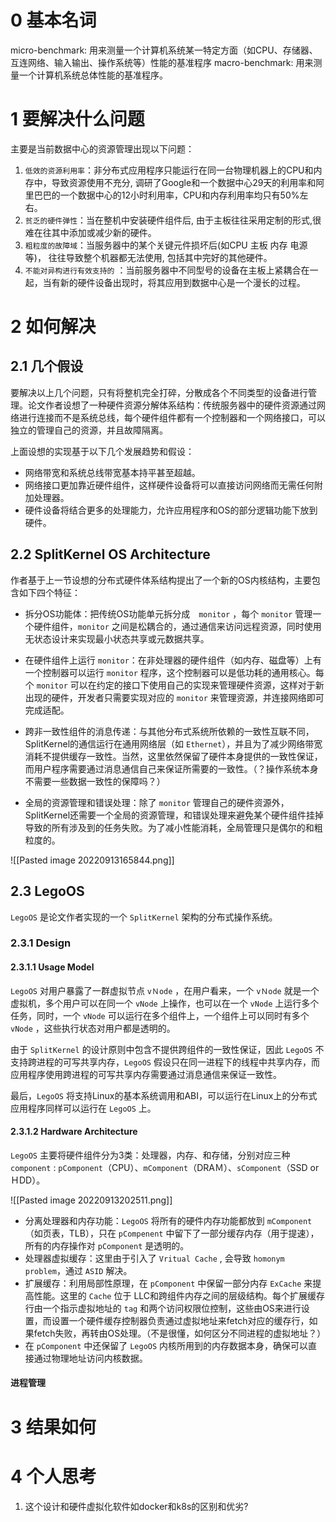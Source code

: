 # 0 基本名词
micro-benchmark: 用来测量一个计算机系统某一特定方面（如CPU、存储器、互连网络、输入输出、操作系统等）性能的基准程序
macro-benchmark: 用来测量一个计算机系统总体性能的基准程序。

# 1 要解决什么问题
主要是当前数据中心的资源管理出现以下问题：
1. `低效的资源利用率`：非分布式应用程序只能运行在同一台物理机器上的CPU和内存中，导致资源使用不充分, 调研了Google和一个数据中心29天的利用率和阿里巴巴的一个数据中心的12小时利用率，CPU和内存利用率均只有50%左右。
2. `贫乏的硬件弹性`：当在整机中安装硬件组件后, 由于主板往往采用定制的形式,很难在往其中添加或减少新的硬件。
3. `粗粒度的故障域`：当服务器中的某个关键元件损坏后(如CPU 主板 内存 电源等)， 往往导致整个机器都无法使用, 包括其中完好的其他硬件。
4. `不能对异构进行有效支持的` ：当前服务器中不同型号的设备在主板上紧耦合在一起，当有新的硬件设备出现时，将其应用到数据中心是一个漫长的过程。

# 2 如何解决
## 2.1 几个假设
要解决以上几个问题，只有将整机完全打碎，分散成各个不同类型的设备进行管理。论文作者设想了一种硬件资源分解体系结构：传统服务器中的硬件资源通过网络进行连接而不是系统总线，每个硬件组件都有一个控制器和一个网络接口，可以独立的管理自己的资源，并且故障隔离。

上面设想的实现基于以下几个发展趋势和假设：
- 网络带宽和系统总线带宽基本持平甚至超越。
- 网络接口更加靠近硬件组件，这样硬件设备将可以直接访问网络而无需任何附加处理器。
- 硬件设备将结合更多的处理能力，允许应用程序和OS的部分逻辑功能下放到硬件。

## 2.2 SplitKernel OS Architecture
作者基于上一节设想的分布式硬件体系结构提出了一个新的OS内核结构，主要包含如下四个特征：

- 拆分OS功能体：把传统OS功能单元拆分成　`monitor` ，每个 `monitor` 管理一个硬件组件，`monitor` 之间是松耦合的，通过通信来访问远程资源，同时使用无状态设计来实现最小状态共享或元数据共享。

- 在硬件组件上运行 `monitor`：在非处理器的硬件组件（如内存、磁盘等）上有一个控制器可以运行 `monitor` 程序，这个控制器可以是低功耗的通用核心。每个 `monitor` 可以在约定的接口下使用自己的实现来管理硬件资源，这样对于新出现的硬件，开发者只需要实现对应的 `monitor` 来管理资源，并连接网络即可完成适配。

- 跨非一致性组件的消息传递：与其他分布式系统所依赖的一致性互联不同，SplitKernel的通信运行在通用网络层（如 `Ethernet`），并且为了减少网络带宽消耗不提供缓存一致性。当然，这里依然保留了硬件本身提供的一致性保证，而用户程序需要通过消息通信自己来保证所需要的一致性。（？操作系统本身不需要一些数据一致性的保障吗？）

- 全局的资源管理和错误处理：除了 `monitor` 管理自己的硬件资源外，SplitKernel还需要一个全局的资源管理，和错误处理来避免某个硬件组件挂掉导致的所有涉及到的任务失败。为了减小性能消耗，全局管理只是偶尔的和粗粒度的。

![[Pasted image 20220913165844.png]]

## 2.3 LegoOS
`LegoOS` 是论文作者实现的一个 `SplitKernel` 架构的分布式操作系统。
### 2.3.1 Design

#### 2.3.1.1 Usage Model
`LegoOS` 对用户暴露了一群虚拟节点 `vＮode` ，在用户看来，一个 `vＮode` 就是一个虚拟机，多个用户可以在同一个 `vNode` 上操作，也可以在一个 `vNode` 上运行多个任务，同时，一个 `vNode` 可以运行在多个组件上，一个组件上可以同时有多个 `vNode` ，这些执行状态对用户都是透明的。

由于 `SplitKernel` 的设计原则中包含不提供跨组件的一致性保证，因此 `LegoOS` 不支持跨进程的可写共享内存，`LegoOS` 假设只在同一进程下的线程中共享内存，而应用程序使用跨进程的可写共享内存需要通过消息通信来保证一致性。

最后，`LegoOS` 将支持Linux的基本系统调用和ABI，可以运行在Linux上的分布式应用程序同样可以运行在 `LegoOS` 上。

#### 2.3.1.2 Hardware Architecture
`LegoOS` 主要将硬件组件分为3类：处理器，内存、和存储，分别对应三种 `component` : `pComponent`（CPU）、`mComponent`（DRAＭ）、`sComponent`（SSD or ＨDD）。

![[Pasted image 20220913202511.png]]

- 分离处理器和内存功能：`LegoOS` 将所有的硬件内存功能都放到 `mComponent` （如页表，TLB），只在 `pCompenent` 中留下了一部分缓存内存（用于提速），所有的内存操作对 `pComponent` 是透明的。
- 处理器虚拟缓存：这里由于引入了 `Vritual Cache` , 会导致 `homonym problem`，通过 `ASID` 解决。
- 扩展缓存：利用局部性原理，在 `pComponent` 中保留一部分内存 `ExCache` 来提高性能。这里的 `Cache` 位于 LLC和跨组件内存之间的层级结构。每个扩展缓存行由一个指示虚拟地址的 `tag` 和两个访问权限位控制，这些由OS来进行设置，而设置一个硬件缓存控制器负责通过虚拟地址来fetch对应的缓存行，如果fetch失败，再转由OS处理。（不是很懂，如何区分不同进程的虚拟地址？）
- 在 `pComponent` 中还保留了 `LegoOS` 内核所用到的内存数据本身，确保可以直接通过物理地址访问内核数据。

#### 进程管理



# 3 结果如何
# 4 个人思考
1. 这个设计和硬件虚拟化软件如docker和k8s的区别和优劣?